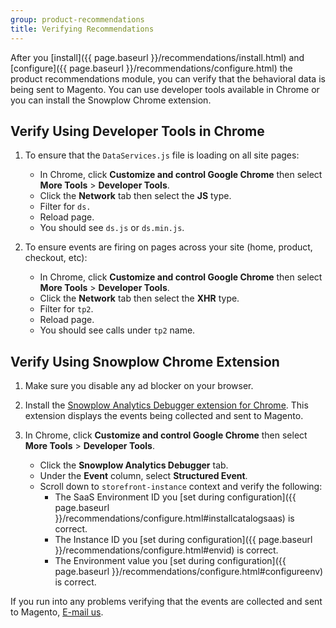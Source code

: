 ```yaml
---
group: product-recommendations
title: Verifying Recommendations
---
```


After you [install]({{ page.baseurl }}/recommendations/install.html) and [configure]({{ page.baseurl }}/recommendations/configure.html) the product recommendations module, you can verify that the behavioral data is being sent to Magento. You can use developer tools available in Chrome or you can install the Snowplow Chrome extension.

## Verify Using Developer Tools in Chrome

1. To ensure that the `DataServices.js` file is loading on all site pages:
    * In Chrome, click **Customize and control Google Chrome** then select **More Tools** > **Developer Tools**.
    * Click the **Network** tab then select the **JS** type.
    * Filter for `ds.`
    * Reload page.
    * You should see `ds.js` or `ds.min.js`.

1. To ensure events are firing on pages across your site (home, product, checkout, etc):
    * In Chrome, click **Customize and control Google Chrome** then select **More Tools** > **Developer Tools**.
    * Click the **Network** tab then select the **XHR** type.
    * Filter for `tp2`.
    * Reload page.
    * You should see calls under `tp2` name.

## Verify Using Snowplow Chrome Extension

1. Make sure you disable any ad blocker on your browser.

1. Install the [Snowplow Analytics Debugger extension for Chrome](https://chrome.google.com/webstore/detail/snowplow-analytics-debugg/jbnlcgeengmijcghameodeaenefieedm). This extension displays the events being collected and sent to Magento.

1. In Chrome, click **Customize and control Google Chrome** then select **More Tools** > **Developer Tools**.
    * Click the **Snowplow Analytics Debugger** tab.
    * Under the **Event** column, select **Structured Event**.
    * Scroll down to `storefront-instance` context and verify the following:
        * The SaaS Environment ID you [set during configuration]({{ page.baseurl }}/recommendations/configure.html#installcatalogsaas) is correct.
        * The Instance ID you [set during configuration]({{ page.baseurl }}/recommendations/configure.html#envid) is correct.
        * The Environment value you [set during configuration]({{ page.baseurl }}/recommendations/configure.html#configureenv) is correct.

If you run into any problems verifying that the events are collected and sent to Magento, <a href="mailto:magento-product-recs-feedback@adobe.com">E-mail us</a>.
